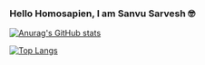 ### Hello Homosapien, I am Sanvu Sarvesh 🤓

[![Anurag's GitHub stats](https://github-readme-stats.vercel.app/api?username=SanvuSarvesh&show_icons=true)](https://github.com/SanvuSarvesh/github-readme-stats&show_icons=true)


[![Top Langs](https://github-readme-stats.vercel.app/api/top-langs/?username=SanvuSarvesh)](https://github.com/SanvuSarvesh/github-readme-stats)

<!--
**SanvuSarvesh/SanvuSarvesh** is a ✨ _special_ ✨ repository because its `README.md` (this file) appears on your GitHub profile.


